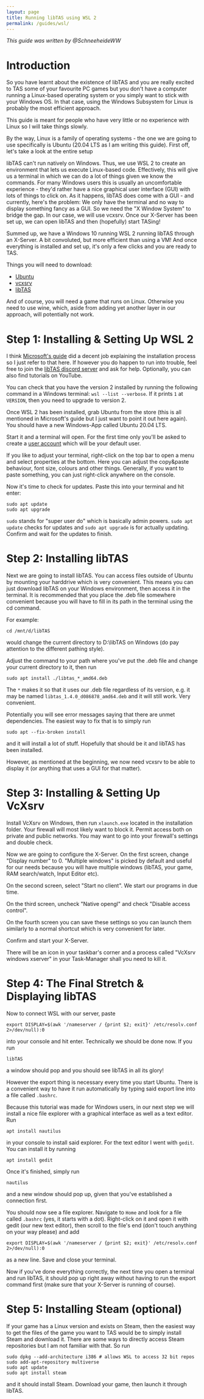 ```yaml
---
layout: page
title: Running libTAS using WSL 2
permalink: /guides/wsl/
---
```


*This guide was written by @SchneeheideWW*

# Introduction

So you have learnt about the existence of libTAS and you are really excited to
TAS some of your favourite PC games but you don't have a computer running a
Linux-based operating system or you simply want to stick with your Windows OS.
In that case, using the Windows Subsystem for Linux is probably the most
efficient approach.

This guide is meant for people who have very little or no experience with Linux
so I will take things slowly.

By the way, Linux is a family of operating systems - the one we are going to
use specifically is Ubuntu (20.04 LTS as I am writing this guide). First off,
let's take a look at the entire setup


libTAS can't run natively on Windows. Thus, we use WSL 2 to create an
environment that lets us execute Linux-based code. Effectively, this will give
us a terminal in which we can do a lot of things given we know the commands.
For many Windows users this is usually an uncomfortable experience - they'd
rather have a nice graphical user interface (GUI) with lots of things to click on.
As it happens, libTAS does come with a GUI - and currently, here's the problem: 
We only have the terminal and no way to display something fancy as a GUI.
So we need the "X Window System" to bridge the gap. In our case, we will use vcxsrv.
Once our X-Server has been set up, we can open libTAS and then (hopefully) start TASing!

Summed up, we have a Windows 10 running WSL 2 running libTAS through an X-Server.
A bit convoluted, but more efficient than using a VM! And once everything is
installed and set up, it's only a few clicks and you are ready to TAS.

Things you will need to download:

* [Ubuntu](https://www.microsoft.com/store/apps/9n6svws3rx71)
* [vcxsrv](https://sourceforge.net/projects/vcxsrv/)
* [libTAS](../)

And of course, you will need a game that runs on Linux. Otherwise you need to
use wine, which, aside from adding yet another layer in our approach, will
potentially not work.

# Step 1: Installing & Setting Up WSL 2 

I think [Microsoft's guide](https://docs.microsoft.com/en-us/windows/wsl/install-win10#manual-installation-steps) did a decent job explaining the installation process so I just refer to that here. If however you do happen to run into trouble, feel free to join the [libTAS discord server](https://discord.gg/3MBVAzU) and ask for help. Optionally, you can also find tutorials on YouTube.

You can check that you have the version 2 installed by running the following command in a Windows terminal: `wsl --list --verbose`. If it prints `1` at `VERSION`, then you need to upgrade to version 2.

Once WSL 2 has been installed, grab Ubuntu from the store (this is all mentioned in Microsoft's guide but I just
want to point it out here again). You should have a new Windows-App called Ubuntu 20.04 LTS.

Start it and a terminal will open. For the first time only you'll be asked to
create a [user account](https://docs.microsoft.com/en-us/windows/wsl/user-support) which will be your default user.

If you like to adjust your terminal, right-click on the top bar to open a menu and select properties at the bottom.
Here you can adjust the copy&paste behaviour, font size, colours and other things. Generally, if you want to paste something, you can just right-click anywhere on the console.

Now it's time to check for updates. Paste this into your terminal and hit enter:

    sudo apt update
    sudo apt upgrade

`sudo` stands for "super user do" which is basically admin powers. `sudo apt update`
checks for updates and `sudo apt upgrade` is for actually updating. Confirm and
wait for the updates to finish.

# Step 2: Installing libTAS

Next we are going to install libTAS. You can access files outside of Ubuntu
by mounting your harddrive which is very convenient. This means you can just
download libTAS on your Windows environment, then access it in the terminal.
It is recommended that you place the .deb file somewhere convenient because
you will have to fill in its path in the terminal using the cd command.

For example:

    cd /mnt/d/libTAS
    
would change the current directory to D:\libTAS on Windows (do pay attention to
the different pathing style).

Adjust the command to your path where you've put the .deb file and change your
current directory to it, then run

    sudo apt install ./libtas_*_amd64.deb

The `*` makes it so that it uses our .deb file regardless of its version, e.g.
it may be named `libtas_1.4.0_d086878_amd64.deb` and it will still work. Very convenient.

Potentially you will see error messages saying that there are unmet dependencies.
The easiest way to fix that is to simply run

    sudo apt --fix-broken install

and it will install a lot of stuff. Hopefully that should be it and libTAS has been installed.

However, as mentioned at the beginning, we now need vcxsrv to be able to display
it (or anything that uses a GUI for that matter).

# Step 3: Installing & Setting Up VcXsrv

Install VcXsrv on Windows, then run `xlaunch.exe` located in the installation folder. 
Your firewall will most likely want to block it. Permit access both on private
and public networks. You may want to go into your firewall's settings and double check.

Now we are going to configure the X-Server. On the first screen, change "Display number" to 0. 
"Multiple windows" is picked by default and useful for our needs because you
will have multiple windows (libTAS, your game, RAM search/watch, Input Editor etc).

On the second screen, select "Start no client". We start our programs in due time.

On the third screen, uncheck "Native opengl" and check "Disable access control".

On the fourth screen you can save these settings so you can launch them similarly
to a normal shortcut which is very convenient for later.

Confirm and start your X-Server. 

There will be an icon in your taskbar's corner and a process called 
"VcXsrv windows xserver" in your Task-Manager shall you need to kill it.

# Step 4: The Final Stretch & Displaying libTAS

Now to connect WSL with our server, paste

    export DISPLAY=$(awk '/nameserver / {print $2; exit}' /etc/resolv.conf 2>/dev/null):0

into your console and hit enter. Technically we should be done now. If you run

    libTAS
    
a window should pop and you should see libTAS in all its glory!

However the export thing is necessary every time you start Ubuntu. There is a
convenient way to have it run automatically by typing said export line into a file called `.bashrc`.

Because this tutorial was made for Windows users, in our next step we will install
a nice file explorer with a graphical interface as well as a text editor. Run

    apt install nautilus

in your console to install said explorer. For the text editor I went with `gedit`.
You can install it by running

    apt install gedit

Once it's finished, simply run

    nautilus

and a new window should pop up, given that you've established a connection first.

You should now see a file explorer. Navigate to `Home` and look for a file
called `.bashrc` (yes, it starts with a dot). Right-click on it and open it with
gedit (our new text editor), then scroll to the file's end (don't touch anything
on your way please) and add

    export DISPLAY=$(awk '/nameserver / {print $2; exit}' /etc/resolv.conf 2>/dev/null):0

as a new line. Save and close your terminal.

Now if you've done everything correctly, the next time you open a terminal and
run libTAS, it should pop up right away without having to run the export
command first (make sure that your X-Server is running of course).

# Step 5: Installing Steam (optional)

If your game has a Linux version and exists on Steam, then the easiest way to
get the files of the game you want to TAS would be to simply install Steam and download it.
There are some ways to directly access Steam repositories but I am not familiar with that. So run

    sudo dpkg --add-architecture i386 # allows WSL to access 32 bit repos
    sudo add-apt-repository multiverse
    sudo apt update
    sudo apt install steam

and it should install Steam. Download your game, then launch it through libTAS.
